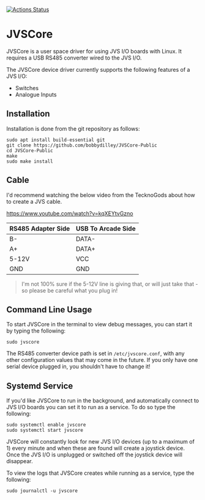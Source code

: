 [![Actions Status](https://github.com/bobbydilley/JVSCore-Public/workflows/ccpp/badge.svg)](https://github.com/bobbydilley/JVSCore-Public/actions)

# JVSCore

JVSCore is a user space driver for using JVS I/O boards with Linux. It requires a USB RS485 converter wired to the JVS I/O.

The JVSCore device driver currently supports the following features of a JVS I/O:

- Switches
- Analogue Inputs

## Installation

Installation is done from the git repository as follows:

```
sudo apt install build-essential git
git clone https://github.com/bobbydilley/JVSCore-Public
cd JVSCore-Public
make
sudo make install
```

## Cable

I'd recommend watching the below video from the TecknoGods about how to create a JVS cable.

https://www.youtube.com/watch?v=kqXEYtvGzno


|RS485 Adapter Side|USB To Arcade Side|
|---|---|
|B-|DATA-|
|A+|DATA+|
|5-12V|VCC|
|GND|GND|

> I'm not 100% sure if the 5-12V line is giving that, or will just take that - so please be careful what you plug in!

## Command Line Usage

To start JVSCore in the terminal to view debug messages, you can start it by typing the following:

```
sudo jvscore
```

The RS485 converter device path is set in `/etc/jvscore.conf`, with any other configuration values that may come in the future. If you only have one serial device plugged in, you shouldn't have to change it!


## Systemd Service

If you'd like JVSCore to run in the background, and automatically connect to JVS I/O boards you can set it to run as a service. To do so type the following:

```
sudo systemctl enable jvscore
sudo systemctl start jvscore
```

JVSCore will constantly look for new JVS I/O devices (up to a maximum of 1) every minute and when these are found will create a joystick device. Once the JVS I/O is unplugged or switched off the joystick device will disappear.

To view the logs that JVSCore creates while running as a service, type the following:

```
sudo journalctl -u jvscore
```
